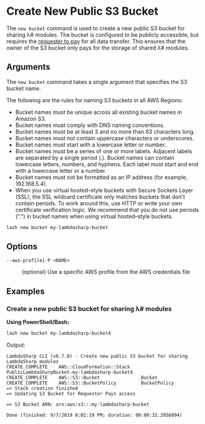 # Create New Public S3 Bucket

The `new bucket` command is used to create a new public S3 bucket for sharing λ# modules. The bucket is configured to be publicly accessible, but requires the [requester to pay](https://docs.aws.amazon.com/AmazonS3/latest/dev/RequesterPaysBuckets.html) for all data transfer. This ensures that the owner of the S3 bucket only pays for the storage of shared λ# modules.

## Arguments

The `new bucket` command takes a single argument that specifies the S3 bucket name.

The following are the rules for naming S3 buckets in all AWS Regions:
* Bucket names must be unique across all existing bucket names in Amazon S3.
* Bucket names must comply with DNS naming conventions.
* Bucket names must be at least 3 and no more than 63 characters long.
* Bucket names must not contain uppercase characters or underscores.
* Bucket names must start with a lowercase letter or number.
* Bucket names must be a series of one or more labels. Adjacent labels are separated by a single period (.). Bucket names can contain lowercase letters, numbers, and hyphens. Each label must start and end with a lowercase letter or a number.
* Bucket names must not be formatted as an IP address (for example, 192.168.5.4).
* When you use virtual hosted–style buckets with Secure Sockets Layer (SSL), the SSL wildcard certificate only matches buckets that don't contain periods. To work around this, use HTTP or write your own certificate verification logic. We recommend that you do not use periods (".") in bucket names when using virtual hosted–style buckets.

```bash
lash new bucket my-lambdasharp-bucket
```

## Options

<dl>

<dt><code>--aws-profile|-P &lt;NAME&gt;</code></dt>
<dd>

(optional) Use a specific AWS profile from the AWS credentials file
</dd>

</dl>

## Examples

### Create a new public S3 bucket for sharing λ# modules

__Using PowerShell/Bash:__
```bash
lash new bucket my-lambdasharp-bucket4
```

Output:
```
LambdaSharp CLI (v0.7.0) - Create new public S3 bucket for sharing LambdaSharp modules
CREATE_COMPLETE    AWS::CloudFormation::Stack    PublicLambdaSharpBucket-my-lambdasharp-bucket4
CREATE_COMPLETE    AWS::S3::Bucket               Bucket
CREATE_COMPLETE    AWS::S3::BucketPolicy         BucketPolicy
=> Stack creation finished
=> Updating S3 Bucket for Requester Pays access

=> S3 Bucket ARN: arn:aws:s3:::my-lambdasharp-bucket

Done (finished: 9/7/2019 8:02:19 PM; duration: 00:00:32.2956094)
```

